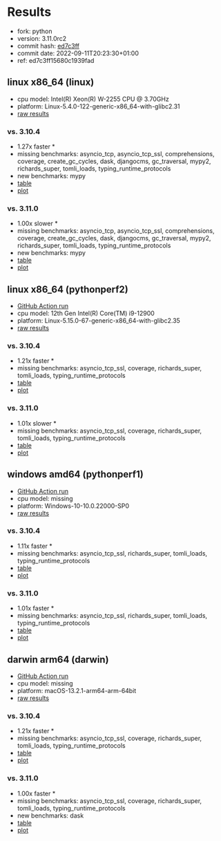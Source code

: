 # Results

- fork: python
- version: 3.11.0rc2
- commit hash: [ed7c3ff](https://github.com/python/cpython/commit/ed7c3ff)
- commit date: 2022-09-11T20:23:30+01:00
- ref: ed7c3ff15680c1939fad

## linux x86_64 (linux)

- cpu model: Intel(R) Xeon(R) W-2255 CPU @ 3.70GHz
- platform: Linux-5.4.0-122-generic-x86_64-with-glibc2.31
- [raw results](bm-20220911-linux-x86_64-python-ed7c3ff15680c1939fad-3.11.0rc2-ed7c3ff.json)

### vs. 3.10.4

- 1.27x faster \*
- missing benchmarks: asyncio_tcp, asyncio_tcp_ssl, comprehensions, coverage, create_gc_cycles, dask, djangocms, gc_traversal, mypy2, richards_super, tomli_loads, typing_runtime_protocols
- new benchmarks: mypy
- [table](bm-20220911-linux-x86_64-python-ed7c3ff15680c1939fad-3.11.0rc2-ed7c3ff-vs-3.10.4.md)
- [plot](bm-20220911-linux-x86_64-python-ed7c3ff15680c1939fad-3.11.0rc2-ed7c3ff-vs-3.10.4.png)

### vs. 3.11.0

- 1.00x slower \*
- missing benchmarks: asyncio_tcp, asyncio_tcp_ssl, comprehensions, coverage, create_gc_cycles, dask, djangocms, gc_traversal, mypy2, richards_super, tomli_loads, typing_runtime_protocols
- new benchmarks: mypy
- [table](bm-20220911-linux-x86_64-python-ed7c3ff15680c1939fad-3.11.0rc2-ed7c3ff-vs-3.11.0.md)
- [plot](bm-20220911-linux-x86_64-python-ed7c3ff15680c1939fad-3.11.0rc2-ed7c3ff-vs-3.11.0.png)

## linux x86_64 (pythonperf2)

- [GitHub Action run](https://github.com/faster-cpython/benchmarking/actions/runs/4513536491)
- cpu model: 12th Gen Intel(R) Core(TM) i9-12900
- platform: Linux-5.15.0-67-generic-x86_64-with-glibc2.35
- [raw results](bm-20220911-pythonperf2-x86_64-python-ed7c3ff15680c1939fad-3.11.0rc2-ed7c3ff.json)

### vs. 3.10.4

- 1.21x faster \*
- missing benchmarks: asyncio_tcp_ssl, coverage, richards_super, tomli_loads, typing_runtime_protocols
- [table](bm-20220911-pythonperf2-x86_64-python-ed7c3ff15680c1939fad-3.11.0rc2-ed7c3ff-vs-3.10.4.md)
- [plot](bm-20220911-pythonperf2-x86_64-python-ed7c3ff15680c1939fad-3.11.0rc2-ed7c3ff-vs-3.10.4.png)

### vs. 3.11.0

- 1.01x slower \*
- missing benchmarks: asyncio_tcp_ssl, coverage, richards_super, tomli_loads, typing_runtime_protocols
- [table](bm-20220911-pythonperf2-x86_64-python-ed7c3ff15680c1939fad-3.11.0rc2-ed7c3ff-vs-3.11.0.md)
- [plot](bm-20220911-pythonperf2-x86_64-python-ed7c3ff15680c1939fad-3.11.0rc2-ed7c3ff-vs-3.11.0.png)

## windows amd64 (pythonperf1)

- [GitHub Action run](https://github.com/faster-cpython/benchmarking/actions/runs/4483411552)
- cpu model: missing
- platform: Windows-10-10.0.22000-SP0
- [raw results](bm-20220911-pythonperf1-amd64-python-ed7c3ff15680c1939fad-3.11.0rc2-ed7c3ff.json)

### vs. 3.10.4

- 1.11x faster \*
- missing benchmarks: asyncio_tcp_ssl, richards_super, tomli_loads, typing_runtime_protocols
- [table](bm-20220911-pythonperf1-amd64-python-ed7c3ff15680c1939fad-3.11.0rc2-ed7c3ff-vs-3.10.4.md)
- [plot](bm-20220911-pythonperf1-amd64-python-ed7c3ff15680c1939fad-3.11.0rc2-ed7c3ff-vs-3.10.4.png)

### vs. 3.11.0

- 1.01x faster \*
- missing benchmarks: asyncio_tcp_ssl, richards_super, tomli_loads, typing_runtime_protocols
- [table](bm-20220911-pythonperf1-amd64-python-ed7c3ff15680c1939fad-3.11.0rc2-ed7c3ff-vs-3.11.0.md)
- [plot](bm-20220911-pythonperf1-amd64-python-ed7c3ff15680c1939fad-3.11.0rc2-ed7c3ff-vs-3.11.0.png)

## darwin arm64 (darwin)

- [GitHub Action run](https://github.com/faster-cpython/benchmarking/actions/runs/4494504204)
- cpu model: missing
- platform: macOS-13.2.1-arm64-arm-64bit
- [raw results](bm-20220911-darwin-arm64-python-ed7c3ff15680c1939fad-3.11.0rc2-ed7c3ff.json)

### vs. 3.10.4

- 1.21x faster \*
- missing benchmarks: asyncio_tcp_ssl, coverage, richards_super, tomli_loads, typing_runtime_protocols
- [table](bm-20220911-darwin-arm64-python-ed7c3ff15680c1939fad-3.11.0rc2-ed7c3ff-vs-3.10.4.md)
- [plot](bm-20220911-darwin-arm64-python-ed7c3ff15680c1939fad-3.11.0rc2-ed7c3ff-vs-3.10.4.png)

### vs. 3.11.0

- 1.00x faster \*
- missing benchmarks: asyncio_tcp_ssl, coverage, richards_super, tomli_loads, typing_runtime_protocols
- new benchmarks: dask
- [table](bm-20220911-darwin-arm64-python-ed7c3ff15680c1939fad-3.11.0rc2-ed7c3ff-vs-3.11.0.md)
- [plot](bm-20220911-darwin-arm64-python-ed7c3ff15680c1939fad-3.11.0rc2-ed7c3ff-vs-3.11.0.png)


